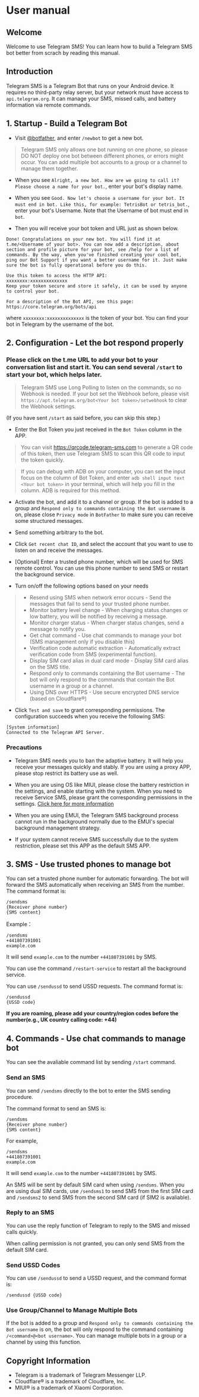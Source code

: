# User manual

## Welcome

Welcome to use Telegram SMS! You can learn how to build a Telegram SMS bot better from scrach by reading this manual.

## Introduction

Telegram SMS is a Telegram Bot that runs on your Android device. It requires no third-party relay server, but your network must have access to `api.telegram.org`. It can manage your SMS, missed calls, and battery information via remote commands.

## 1. Startup - Build a Telegram Bot

* Visit [@botfather](https://t.me/botfather), and enter `/newbot` to get a new bot.

> Telegram SMS only allows one bot running on one phone, so please DO NOT deploy one bot between different phones, or errors might occur. You can add multiple bot accounts to a group or a channel to manage them together.

* When you see `Alright, a new bot. How are we going to call it? Please choose a name for your bot.`, enter your bot's display name.

* When you see `Good. Now let's choose a username for your bot. It must end in bot. Like this, for example: TetrisBot or tetris_bot.`, enter your bot's Username. Note that the Username of bot must end in `bot`.

* Then you will receive your bot token and URL just as shown below.

```
Done! Congratulations on your new bot. You will find it at t.me/<Username of your bot>. You can now add a description, about section and profile picture for your bot, see /help for a list of commands. By the way, when you've finished creating your cool bot, ping our Bot Support if you want a better username for it. Just make sure the bot is fully operational before you do this.

Use this token to access the HTTP API:
xxxxxxxx:xxxxxxxxxxxxxx
Keep your token secure and store it safely, it can be used by anyone to control your bot.

For a description of the Bot API, see this page: https://core.telegram.org/bots/api
```

where  `xxxxxxxx:xxxxxxxxxxxxxx` is the token of your bot. You can find your bot in Telegram by the username of the bot.

## 2. Configuration - Let the bot respond properly


### Please click on the t.me URL to add your bot to your conversation list and start it. You can send several `/start` to start your bot, which helps later.

> Telegram SMS use Long Polling to listen on the commands, so no Webhook is needed. If your bot set the Webhook before, please visit `https://apt.telegram.org/bot<Your bot token>/setwebhook` to clear the Webhook settings.

(If you have sent `/start` as said before, you can skip this step.)

* Enter the Bot Token you just received in the `Bot Token` column in the APP.

> You can visit https://qrcode.telegram-sms.com to generate a QR code of this token, then use Telegram SMS to scan this QR code to input the token quickly.

> If you can debug with ADB on your computer, you can set the input focus on the column of Bot Token, and enter `adb shell input text <Your bot token>` in your terminal, which will help you fill in the column. ADB is required for this method.

* Activate the bot, and add it to a channel or group. If the bot is added to a group and `Respond only to commands containing the Bot username` is on, please close `Privacy mode` in `BotFather` to make sure you can receive some structured messages.

* Send something arbitrary to the bot. 

* Click `Get recent chat ID`, and select the account that you want to use to listen on and receive the messages.

* [Optional] Enter a trusted phone number, which will be used for SMS remote control. You can use this phone number to send SMS or restart the background service.

* Turn on/off the following options based on your needs

>* Resend using SMS when network error occurs - Send the messages that fail to send to your trusted phone number.
>* Monitor battery level change - When charging status changes or low battery, you will be notified by receiving a message.
>* Monitor charger status - When charger status changes, send a message to notify you.
>* Get chat command - Use chat commands to manage your bot (SMS management only if you disable this)
>* Verification code automatic extraction - Automatically extract verification code from SMS (experimental function).
>* Display SIM card alias in dual card mode - Display SIM card alias on the SMS title.
>* Respond only to commands containing the Bot username - The bot will only respond to the commands that contain the Bot username in a group or a channel.
>* Using DNS over HTTPS - Use secure encrypted DNS service (based on Cloudflare®)

* Click `Test and save` to grant corresponding permissions. The configuration succeeds when you receive the following SMS:

```
[System information]
Connected to the Telegram API Server.
```

### Precautions
* Telegram SMS needs you to ban the adaptive battery. It will help you receive your messages quickly and stably. If you are using a proxy APP, please stop restrict its battery use as well.

* When you are using OS like MIUI, please close the battery restriction in the settings, and enable starting with the system. When you need to receive Service SMS, please grant the corresponding permissions in the settings. [Click here for more information](https://guide.telegram-sms.com/en_gb/q&a#i-can-receive-standard-sms-but-not-sms-containing-verify-codes)

* When you are using EMUI, the Telegram SMS background process cannot run in the background normally due to the EMUI's special background management strategy.

* If your system cannot receive SMS successfully due to the system restriction, please set this APP as the default SMS APP.

## 3. SMS - Use trusted phones to manage bot

You can set a trusted phone number for automatic forwarding. The bot will forward the SMS automatically when receiving an SMS from the number. The command format is:

```
/sendsms
{Receiver phone number}
{SMS content}
```

Example：

```
/sendsms
+441807391001
example.com
```

It will send `example.com` to the number `+441807391001` by SMS.

You can use the command `/restart-service` to restart all the background service.

You can use `/sendussd` to send USSD requests. The command format is:

```
/sendussd
{USSD code}
```

**If you are roaming, please add your country/region codes before the number(e.g., UK country calling code: +44)**

## 4. Commands - Use chat commands to manage bot

You can see the avaliable command list by sending `/start` command.

### Send an SMS

You can send `/sendsms` directly to the bot to enter the SMS sending procedure.

The command format to send an SMS is:
```
/sendsms
{Receiver phone number}
{SMS content}
```
For example,
```
/sendsms
+441807391001
example.com
```

It will send `example.com` to the number `+441807391001` by SMS.

An SMS will be sent by default SIM card when using `/sendsms`. When you are using dual SIM cards, use `/sendsms1` to send SMS from the first SIM card and `/sendsms2` to send SMS from the second SIM card (if SIM2 is avaliable).

### Reply to an SMS

You can use the reply function of Telegram to reply to the SMS and missed calls quickly.

When calling permission is not granted, you can only send SMS from the default SIM card.

### Send USSD Codes

You can use `/sendussd` to send a USSD request, and the command format is:

`/sendussd {USSD code}`

### Use Group/Channel to Manage Multiple Bots

If the bot is added to a group and `Respond only to commands containing the Bot username` is on, the bot will only respond to the command containing `/<command>@<bot username>`. You can manage multiple bots in a group or a channel by using this function.


## Copyright Information

- Telegram is a trademark of Telegram Messenger LLP.
- Cloudflare® is a trademark of Cloudflare, Inc.
- MIUI® is a trademark of Xiaomi Corporation.
